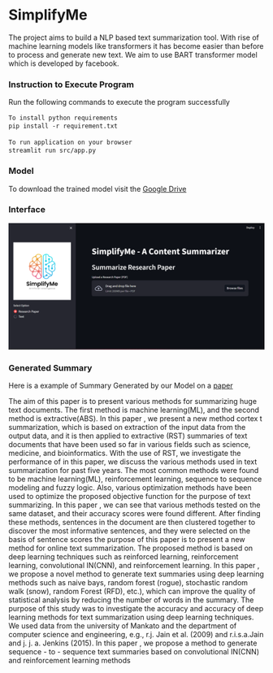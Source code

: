 # SimplifyMe

The project aims to build a NLP based text summarization tool. With rise of machine learning models like transformers it has become easier than before to process and generate new text. We aim to use BART transformer model which is developed by facebook.

### Instruction to Execute Program
Run the following commands to execute the program successfully
```
To install python requirements
pip install -r requirement.txt

To run application on your browser
streamlit run src/app.py
```

### Model
To download the trained model visit the [Google Drive](https://drive.google.com/drive/u/1/folders/1bzGVJPfY-8LS4PlXlYFAjlhXEJB6H9i1)

### Interface

![](./Images/Interface.png)

### Generated Summary

Here is a example of Summary Generated by our Model on a [paper](./ResearchPapers/text_summarization_techniques.pdf)

The aim of this paper is to present various methods for summarizing huge text documents. The first method is machine learning(ML), and the second method is extractive(ABS). In this paper , we present a new method cortex t summarization, which is based on extraction of the input data from the output data, and it is then applied to extractive (RST) summaries of text documents that have been used so far in various fields such as science, medicine, and bioinformatics. With the use of RST, we investigate the performance of in this paper, we discuss the various methods used in text summarization for past five years. The most common methods were found to be machine learning(ML), reinforcement learning, sequence to sequence modeling and fuzzy logic. Also, various optimization methods have been used to optimize the proposed objective function for the purpose of text summarizing. In this paper , we can see that various methods tested on the same dataset, and their accuracy scores were found different. After finding these methods, sentences in the document are then clustered together to discover the most informative sentences, and they were selected on the basis of sentence scores the purpose of this paper is to present a new method for online text summarization. The proposed method is based on deep learning techniques such as reinforced learning, reinforcement learning, convolutional IN(CNN), and reinforcement learning. In this paper , we propose a novel method to generate text summaries using deep learning methods such as naive bays, random forest (rogue), stochastic random walk (snow), random Forest (RFD), etc.), which can improve the quality of statistical analysis by reducing the number of words in the summary. The purpose of this study was to investigate the accuracy and accuracy of deep learning methods for text summarization using deep learning techniques. We used data from the university of Mankato and the department of computer science and engineering, e.g., r.j. Jain et al. (2009) and r.i.s.a.Jain and j. j. a. Jenkins (2015). In this paper , we propose a method to generate sequence - to - sequence text summaries based on convolutional IN(CNN) and reinforcement learning methods